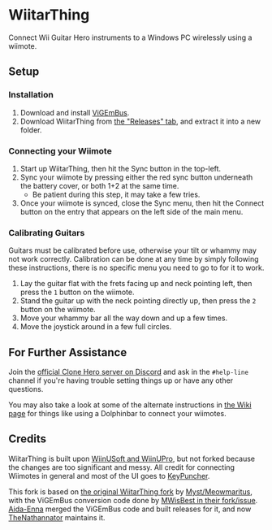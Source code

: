 # WiitarThing

Connect Wii Guitar Hero instruments to a Windows PC wirelessly using a wiimote.

## Setup

### Installation

1. Download and install [ViGEmBus](https://github.com/ViGEm/ViGEmBus/releases).
2. Download WiitarThing from [the "Releases" tab](https://github.com/TheNathannator/WiitarThing/releases), and extract it into a new folder.

### Connecting your Wiimote

1. Start up WiitarThing, then hit the Sync button in the top-left.
2. Sync your wiimote by pressing either the red sync button underneath the battery cover, or both 1+2 at the same time.
   - Be patient during this step, it may take a few tries.
3. Once your wiimote is synced, close the Sync menu, then hit the Connect button on the entry that appears on the left side of the main menu.

### Calibrating Guitars

Guitars must be calibrated before use, otherwise your tilt or whammy may not work correctly. Calibration can be done at any time by simply following these instructions, there is no specific menu you need to go to for it to work.

1. Lay the guitar flat with the frets facing up and neck pointing left, then press the `1` button on the wiimote.
2. Stand the guitar up with the neck pointing directly up, then press the `2` button on the wiimote.
3. Move your whammy bar all the way down and up a few times.
4. Move the joystick around in a few full circles.

## For Further Assistance

Join the [official Clone Hero server on Discord](https://discordapp.com/invite/Hsn4Cgu) and ask in the `#help-line` channel if you're having trouble setting things up or have any other questions.

You may also take a look at some of the alternate instructions in [the Wiki page](https://github.com/TheNathannator/WiitarThing/wiki) for things like using a Dolphinbar to connect your wiimotes.

## Credits

WiitarThing is built upon [WiinUSoft and WiinUPro](https://github.com/KeyPuncher/WiinUPro), but not forked because the changes are too significant and messy. All credit for connecting Wiimotes in general and most of the UI goes to [KeyPuncher](https://github.com/KeyPuncher).

This fork is based on [the original WiitarThing fork](https://github.com/Meowmaritus/WiitarThing) by [Myst/Meowmaritus](https://github.com/Meowmaritus), with the ViGEmBus conversion code done by [MWisBest in their fork/issue](https://github.com/Meowmaritus/WiitarThing/issues/9). [Aida-Enna](https://github.com/Aida-Enna) merged the ViGEmBus code and built releases for it, and now [TheNathannator](https://github.com/TheNathannator) maintains it.
